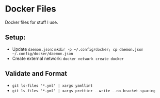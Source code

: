 # Docker Files

Docker files for stuff I use.

## Setup:

- Update `daemon.json`: `mkdir -p ~/.config/docker; cp daemon.json ~/.config/docker/daemon.json`
- Create external network: `docker network create docker`

## Validate and Format

- `git ls-files '*.yml' | xargs yamllint`
- `git ls-files '*.yml' | xargs prettier --write --no-bracket-spacing`
